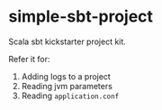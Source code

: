 # simple-sbt-project
Scala sbt kickstarter project kit.

Refer it for:
1. Adding logs to a project
2. Reading jvm parameters
3. Reading `application.conf`
